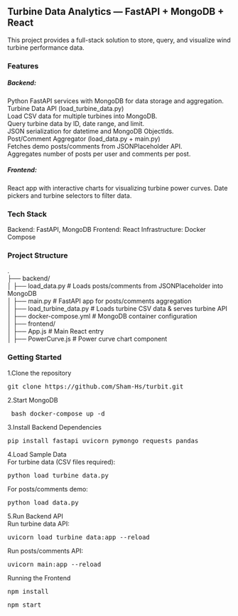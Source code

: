 <h2>Turbine Data Analytics — FastAPI + MongoDB + React</h2>

This project provides a full-stack solution to store, query, and visualize wind turbine performance data.


<h3>Features</h3>

<h5>Backend: </h5>
Python FastAPI services with MongoDB for data storage and aggregation.<br>
Turbine Data API (load_turbine_data.py)<br>
Load CSV data for multiple turbines into MongoDB.<br>
Query turbine data by ID, date range, and limit.<br>
JSON serialization for datetime and MongoDB ObjectIds.<br>
Post/Comment Aggregator (load_data.py + main.py)<br>
Fetches demo posts/comments from JSONPlaceholder API.<br>
Aggregates number of posts per user and comments per post.<br>

<h5>Frontend:</h5>
React app with interactive charts for visualizing turbine power curves.
Date pickers and turbine selectors to filter data.


<h3>Tech Stack</h3>

Backend: FastAPI, MongoDB
Frontend: React
Infrastructure: Docker Compose

<h3>Project Structure</h3>
.<br>
├── backend/<br>
│   ├── load_data.py           # Loads posts/comments from JSONPlaceholder into MongoDB<br>
│   ├── main.py                # FastAPI app for posts/comments aggregation<br>
│   ├── load_turbine_data.py   # Loads turbine CSV data & serves turbine API<br>
│   ├── docker-compose.yml     # MongoDB container configuration<br>
│
├── frontend/<br>
│   ├── App.js                 # Main React entry<br>
│   ├── PowerCurve.js          # Power curve chart component<br>

<h3>Getting Started</h3>

1.Clone the repository<br>
<pre>git clone https://github.com/Sham-Hs/turbit.git</pre>
2.Start MongoDB<br>
<pre> bash docker-compose up -d </pre>
3.Install Backend Dependencies<br>
<pre>pip install fastapi uvicorn pymongo requests pandas</pre>
4.Load Sample Data<br>
For turbine data (CSV files required):<br>
<pre>python load_turbine_data.py</pre>
For posts/comments demo:<br>
<pre>python load_data.py</pre>
5.Run Backend API<br>
Run turbine data API:<br>
<pre>uvicorn load_turbine_data:app --reload</pre>
Run posts/comments API:<br>
<pre>uvicorn main:app --reload</pre>
Running the Frontend<br>
<pre>npm install</pre>
<pre>npm start</pre>


